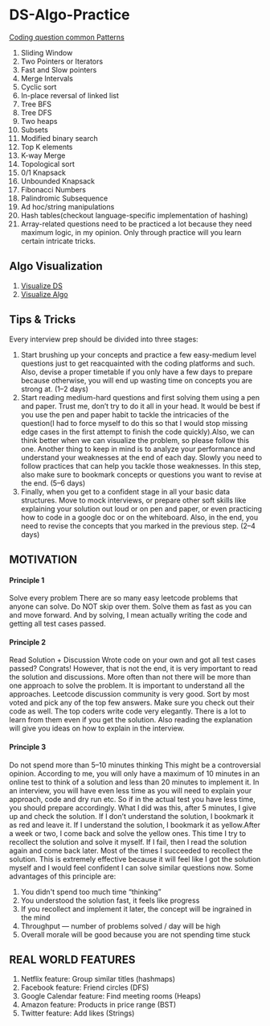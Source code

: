 # DS-Algo-Practice

[Coding question common Patterns](https://seanprashad.com/leetcode-patterns/)


1. Sliding Window
2. Two Pointers or Iterators
3. Fast and Slow pointers
4. Merge Intervals
5. Cyclic sort
6. In-place reversal of linked list
7. Tree BFS
8. Tree DFS
9. Two heaps
10. Subsets
11. Modified binary search
12. Top K elements
13. K-way Merge
14. Topological sort
15. 0/1 Knapsack
16. Unbounded Knapsack
17. Fibonacci Numbers
18. Palindromic Subsequence
19. Ad hoc/string manipulations
20. Hash tables(checkout language-specific implementation of hashing)
21. Array-related questions need to be practiced a lot because they need maximum logic, in my opinion. Only through practice will you learn certain intricate tricks.

## Algo Visualization ##

1. [Visualize DS](https://visualgo.net/en) <br/>
2. [Visualize Algo](https://algorithm-visualizer.org/) <br/>


## Tips & Tricks ##
Every interview prep should be divided into three stages:

1. Start brushing up your concepts and practice a few easy-medium level questions just to get reacquainted with the coding platforms and such. Also, devise a proper timetable if you only have a few days to prepare because otherwise, you will end up wasting time on concepts you are strong at. (1–2 days)
2. Start reading medium-hard questions and first solving them using a pen and paper. Trust me, don’t try to do it all in your head. It would be best if you use the pen and paper habit to tackle the intricacies of the question(I had to force myself to do this so that I would stop missing edge cases in the first attempt to finish the code quickly).Also, we can think better when we can visualize the problem, so please follow this one. Another thing to keep in mind is to analyze your performance and understand your weaknesses at the end of each day. Slowly you need to follow practices that can help you tackle those weaknesses. In this step, also make sure to bookmark concepts or questions you want to revise at the end. (5–6 days)
3. Finally, when you get to a confident stage in all your basic data structures. Move to mock interviews, or prepare other soft skills like explaining your solution out loud or on pen and paper, or even practicing how to code in a google doc or on the whiteboard. Also, in the end, you need to revise the concepts that you marked in the previous step. (2–4 days)

## MOTIVATION ##

#### Principle 1 #### 
Solve every problem
There are so many easy leetcode problems that anyone can solve. Do NOT skip over them. Solve them as fast as you can and move forward. And by solving, I mean actually writing the code and getting all test cases passed.
#### Principle 2 #### 
Read Solution + Discussion
Wrote code on your own and got all test cases passed? Congrats! However, that is not the end, it is very important to read the solution and discussions. More often than not there will be more than one approach to solve the problem. It is important to understand all the approaches.
Leetcode discussion community is very good. Sort by most voted and pick any of the top few answers. Make sure you check out their code as well. The top coders write code very elegantly. There is a lot to learn from them even if you get the solution. Also reading the explanation will give you ideas on how to explain in the interview.
#### Principle 3 #### 
Do not spend more than 5–10 minutes thinking
This might be a controversial opinion. According to me, you will only have a maximum of 10 minutes in an online test to think of a solution and less than 20 minutes to implement it. In an interview, you will have even less time as you will need to explain your approach, code and dry run etc. So if in the actual test you have less time, you should prepare accordingly.
What I did was this, after 5 minutes, I give up and check the solution. If I don’t understand the solution, I bookmark it as red and leave it. If I understand the solution, I bookmark it as yellow.After a week or two, I come back and solve the yellow ones. This time I try to recollect the solution and solve it myself. If I fail, then I read the solution again and come back later. Most of the times I succeeded to recollect the solution. This is extremely effective because it will feel like I got the solution myself and I would feel confident I can solve similar questions now.
Some advantages of this principle are:
1. You didn't spend too much time “thinking”
2. You understood the solution fast, it feels like progress
3. If you recollect and implement it later, the concept will be ingrained in the mind
4. Throughput — number of problems solved / day will be high
5. Overall morale will be good because you are not spending time stuck


## REAL WORLD FEATURES  ##

1. Netflix feature: Group similar titles (hashmaps)
2. Facebook feature: Friend circles (DFS)
3. Google Calendar feature: Find meeting rooms (Heaps)
4. Amazon feature: Products in price range (BST)
5. Twitter feature: Add likes (Strings)











